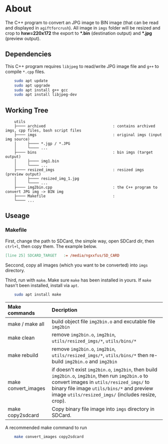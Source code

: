 # About

The C++ program to convert an JPG image to BIN image (that can be read and displayed in `agiftforcrush`). All image in `imgs` folder will be resized and crop to **hxw=220x172** the export to **\*.bin** (destination output) and **\*.jpg** (preview output).

## Dependencies

This C++ program requires `libjpeg` to read/write JPG image file and `g++` to compile `*.cpp` files.

```bash
    sudo apt update
    sudo apt upgrade
    sudo apt install g++ gcc
    sudo apt install libjpeg-dev
```

## Working Tree

```text
    utils
    ├──── archived                              : contains archived imgs, cpp files, bash script files 
    ├──── imgs                                  : original imgs (input img source)
    │     ├──── *.jgp / *.JPG
    │     └──── ...
    ├──── bins                                  : bin imgs (target output)
    │     ├──── img1.bin 
    │     └──── ...
    ├──── resized_imgs                          : resized imgs (preview output)
    │     ├──── resized_img_1.jpg 
    │     └──── ...
    ├──── img2bin.cpp                           : the C++ program to convert JPG img -> BIN img
    ├──── Makefile                              : 
    └──── ...
```

## Useage

### Makefile

First, change the path to SDCard, the simple way, open SDCard dir, then ```ctrl+l```, then copy them. The example below.

```Makefile
[line 25] SDCARD_TARGET   := /media/ngxxfus/SD_CARD
```

Seccond, copy all images (which you want to be converted) into ```imgs``` directory.

Third, run with ```make```. Make sure ```make``` has been installed in yours. If ```make``` hasn't been installed, install via ```apt```.

```bash
    sudo apt install make
```

|Make commands          | Decription    |
| :--                   | :--           |
| make / make all       | build object file ```img2bin.o``` and excutable file ```img2bin``` |
| make clean            | remove  ```img2bin.o```, ```img2bin```, ```utils/resized_imgs/*```, ```utils/bins/*```|
| make rebuild          | remove  ```img2bin.o```, ```img2bin```, ```utils/resized_imgs/*```, ```utils/bins/*``` then re-build ```img2bin.o``` and ```img2bin```|
| make convert_images   | if doesn't exist ```img2bin.o```, ```img2bin```, then build ```img2bin.o```, ```img2bin```, then run ```img2bin.o``` to convert images in ```utils/resized_imgs/``` to binary file image ```utils/bins/*``` and preview image ```utils/resized_imgs/``` (includes resize, crop).|
| make copy2sdcard      | Copy binary file image into ```imgs``` directory in SDCard. |

A recommended make command to run
```bash
    make convert_images copy2sdcard
```

